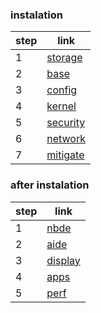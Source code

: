
### instalation

| step | link                                                        |
| ---- | ----------------------------------------------------------- |
| 1    | [storage](https://github.com/yuros-team/devops-docus/blob/2025-okt/headquarter/kaido/storage.md) |
| 2    | [base](https://github.com/yuros-team/devops-docus/blob/2025-okt/headquarter/kaido/base.md)       |
| 3    | [config](https://github.com/yuros-team/devops-docus/blob/2025-okt/headquarter/kaido/config.md)   |
| 4    | [kernel](https://github.com/yuros-team/devops-docus/blob/2025-okt/headquarter/kaido/kernel.md)       |
| 5    | [security](https://github.com/yuros-team/devops-docus/blob/2025-okt/headquarter/kaido/security.md)   |
| 6    | [network](https://github.com/yuros-team/devops-docus/blob/2025-okt/headquarter/kaido/network.md)   |
| 7    | [mitigate](https://github.com/yuros-team/devops-docus/blob/2025-okt/headquarter/kaido/mitigate.md)   |



### after instalation

| step | link                                                        |
| ---- | ----------------------------------------------------------- |
| 1    | [nbde](https://github.com/yuros-team/devops-docus/blob/2025-okt/headquarter/kaido/nbde.md) |
| 2    |  [aide](https://github.com/yuros-team/devops-docus/blob/2025-okt/headquarter/kaido/aide.md)  |
| 3    |  [display](https://github.com/yuros-team/devops-docus/blob/2025-okt/headquarter/kaido/display.md)  |
| 4    |  [apps](https://github.com/yuros-team/devops-docus/blob/2025-okt/headquarter/kaido/apps.md)  |
| 5    |  [perf](https://github.com/yuros-team/devops-docus/blob/2025-okt/headquarter/kaido/perf.md)  |

